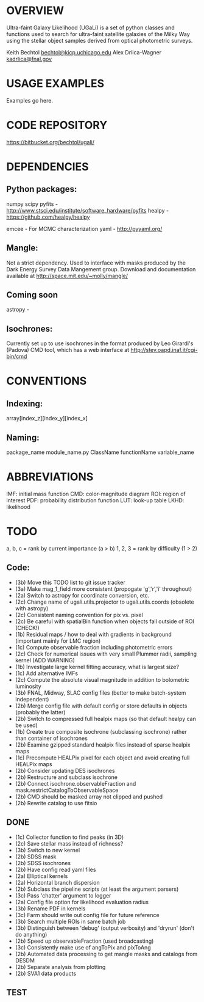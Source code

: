 # OVERVIEW

Ultra-faint Galaxy Likelihood (UGaLi) is a set of python 
classes and functions used to search for ultra-faint satellite 
galaxies of the Milky Way using the stellar object samples 
derived from optical photometric surveys.

Keith Bechtol      <bechtol@kicp.uchicago.edu>
Alex Drlica-Wagner <kadrlica@fnal.gov>

# USAGE EXAMPLES

Examples go here.

# CODE REPOSITORY

https://bitbucket.org/bechtol/ugali/

# DEPENDENCIES

## Python packages:
numpy
scipy
pyfits - http://www.stsci.edu/institute/software_hardware/pyfits
healpy - https://github.com/healpy/healpy

emcee  - For MCMC characterization
yaml - http://pyyaml.org/

## Mangle:
Not a strict dependency. Used to interface with masks produced by
the Dark Energy Survey Data Mangement group. Download and documentation 
available at http://space.mit.edu/~molly/mangle/

## Coming soon
astropy - 

## Isochrones:
Currently set up to use isochrones in the format produced by Leo Girardi's (Padova)
CMD tool, which has a web interface at http://stev.oapd.inaf.it/cgi-bin/cmd

# CONVENTIONS

## Indexing:
array[index_z][index_y][index_x]

## Naming:
package_name
module_name.py
ClassName
functionName
variable_name

# ABBREVIATIONS

IMF: initial mass function
CMD: color-magnitude diagram
ROI: region of interest
PDF: probability distribution function
LUT: look-up table
LKHD: likelihood

# TODO

a, b, c = rank by current importance (a > b)
1, 2, 3 = rank by difficulty (1 > 2)

## Code:
* (3b) Move this TODO list to git issue tracker
* (3a) Make mag_1_field more consistent (propogate 'g','r','i' throughout)
* (2a) Switch to astropy for coordinate conversion, etc.
* (2c) Change name of ugali.utils.projector to ugali.utils.coords (obsolete with astropy)
* (2c) Consistent naming convention for pix vs. pixel
* (2c) Be careful with spatialBin function when objects fall outside of ROI (CHECK!)
* (1b) Residual maps / how to deal with gradients in background (important mainly for LMC region)
* (1c) Compute observable fraction including photometric errors
* (2c) Check for numerical issues with very small Plummer radii, sampling kernel (ADD WARNING)
* (1b) Investigate large kernel fitting accuracy, what is largest size?
* (1c) Add alternative IMFs
* (2c) Compute the absolute visual magnitude in addition to bolometric luminosity
* (3b) FNAL, Midway, SLAC config files (better to make batch-system independent)
* (2b) Merge config file with default config or store defaults in objects (probably the latter)
* (2b) Switch to compressed full healpix maps (so that default healpy can be used)
* (1b) Create true composite isochrone (subclassing isochrone) rather than container of isochrones
* (2b) Examine gzipped standard healpix files instead of sparse healpix maps
* (1c) Precompute HEALPix pixel for each object and avoid creating full HEALPix maps
* (2b) Consider updating DES isochrones
* (2b) Restructure and subclass isochrone
* (2b) Connect isochrone.observableFraction and mask.restrictCatalogToObservableSpace
* (2b) CMD should be masked array not clipped and pushed
* (2b) Rewrite catalog to use fitsio

## DONE
* (1c) Collector function to find peaks (in 3D)
* (2c) Save stellar mass instead of richness?
* (3b) Switch to new kernel
* (2b) SDSS mask
* (2b) SDSS isochrones
* (2b) Have config read yaml files
* (2a) Elliptical kernels
* (2a) Horizontal branch dispersion
* (2b) Subclass the pipeline scripts (at least the argument parsers)
* (3c) Pass 'chatter' argument to logger
* (2a) Config file option for likelihood evaluation radius
* (3b) Rename PDF in kernels
* (3c) Farm should write out config file for future reference
* (3b) Search multiple ROIs in same batch job
* (3b) Distinguish between 'debug' (output verbosity) and 'dryrun' (don't do anything)
* (2b) Speed up observableFraction (used broadcasting)
* (3c) Consistently make use of angToPix and pixToAng
* (2b) Automated data processing to get mangle masks and catalogs from DESDM
* (2b) Separate analysis from plotting
* (2b) SVA1 data products

## TEST


